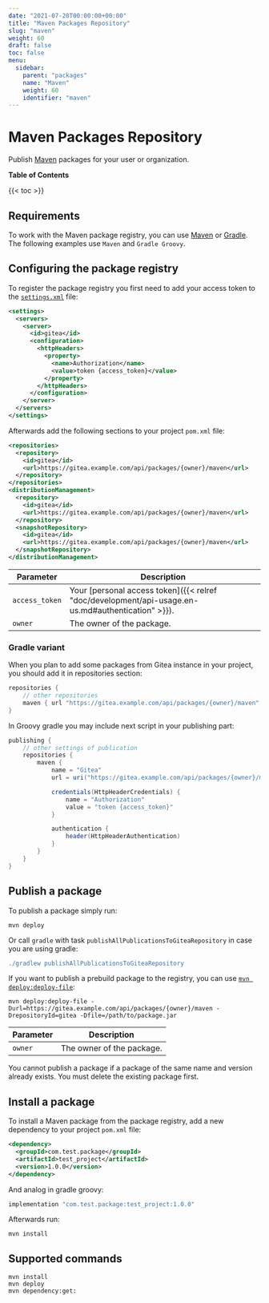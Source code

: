```yaml
---
date: "2021-07-20T00:00:00+00:00"
title: "Maven Packages Repository"
slug: "maven"
weight: 60
draft: false
toc: false
menu:
  sidebar:
    parent: "packages"
    name: "Maven"
    weight: 60
    identifier: "maven"
---
```


# Maven Packages Repository

Publish [Maven](https://maven.apache.org) packages for your user or organization.

**Table of Contents**

{{< toc >}}

## Requirements

To work with the Maven package registry, you can use [Maven](https://maven.apache.org/install.html) or [Gradle](https://gradle.org/install/).
The following examples use `Maven` and `Gradle Groovy`.

## Configuring the package registry

To register the package registry you first need to add your access token to the [`settings.xml`](https://maven.apache.org/settings.html) file:

```xml
<settings>
  <servers>
    <server>
      <id>gitea</id>
      <configuration>
        <httpHeaders>
          <property>
            <name>Authorization</name>
            <value>token {access_token}</value>
          </property>
        </httpHeaders>
      </configuration>
    </server>
  </servers>
</settings>
```

Afterwards add the following sections to your project `pom.xml` file:

```xml
<repositories>
  <repository>
    <id>gitea</id>
    <url>https://gitea.example.com/api/packages/{owner}/maven</url>
  </repository>
</repositories>
<distributionManagement>
  <repository>
    <id>gitea</id>
    <url>https://gitea.example.com/api/packages/{owner}/maven</url>
  </repository>
  <snapshotRepository>
    <id>gitea</id>
    <url>https://gitea.example.com/api/packages/{owner}/maven</url>
  </snapshotRepository>
</distributionManagement>
```

| Parameter      | Description |
| -------------- | ----------- |
| `access_token` | Your [personal access token]({{< relref "doc/development/api-usage.en-us.md#authentication" >}}). |
| `owner`        | The owner of the package. |

### Gradle variant

When you plan to add some packages from Gitea instance in your project, you should add it in repositories section:

```groovy
repositories {
    // other repositories
    maven { url "https://gitea.example.com/api/packages/{owner}/maven" }
}
```

In Groovy gradle you may include next script in your publishing part:

```groovy
publishing {
    // other settings of publication
    repositories {
        maven {
            name = "Gitea"
            url = uri("https://gitea.example.com/api/packages/{owner}/maven")

            credentials(HttpHeaderCredentials) {
                name = "Authorization"
                value = "token {access_token}"
            }

            authentication {
                header(HttpHeaderAuthentication)
            }
        }
    }
}
```

## Publish a package

To publish a package simply run:

```shell
mvn deploy
```

Or call `gradle` with task `publishAllPublicationsToGiteaRepository` in case you are using gradle:

```groovy
./gradlew publishAllPublicationsToGiteaRepository
```

If you want to publish a prebuild package to the registry, you can use [`mvn deploy:deploy-file`](https://maven.apache.org/plugins/maven-deploy-plugin/deploy-file-mojo.html):

```shell
mvn deploy:deploy-file -Durl=https://gitea.example.com/api/packages/{owner}/maven -DrepositoryId=gitea -Dfile=/path/to/package.jar
```

| Parameter      | Description |
| -------------- | ----------- |
| `owner`        | The owner of the package. |

You cannot publish a package if a package of the same name and version already exists. You must delete the existing package first.

## Install a package

To install a Maven package from the package registry, add a new dependency to your project `pom.xml` file:

```xml
<dependency>
  <groupId>com.test.package</groupId>
  <artifactId>test_project</artifactId>
  <version>1.0.0</version>
</dependency>
```

And analog in gradle groovy:

```groovy
implementation "com.test.package:test_project:1.0.0"
```

Afterwards run:

```shell
mvn install
```

## Supported commands

```
mvn install
mvn deploy
mvn dependency:get:
```
